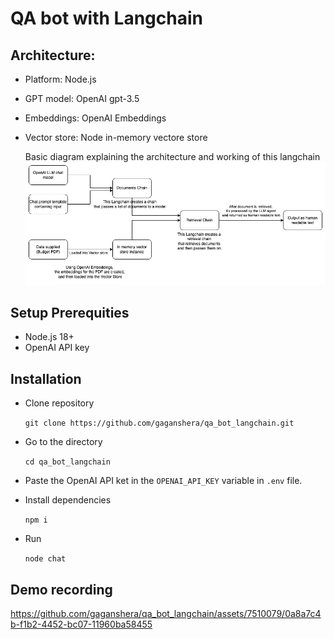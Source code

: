 # QA bot with Langchain

## Architecture:
- Platform: Node.js
- GPT model: OpenAI gpt-3.5
- Embeddings: OpenAI Embeddings
- Vector store: Node in-memory vectore store

  Basic diagram explaining the architecture and working of this langchain
  ![Architecture](./arch.drawio.png "Architecture")

## Setup Prerequities
- Node.js 18+
- OpenAI API key

## Installation
- Clone repository

  `git clone https://github.com/gaganshera/qa_bot_langchain.git`

- Go to the directory

  `cd qa_bot_langchain`

- Paste the OpenAI API ket in the `OPENAI_API_KEY` variable in `.env` file.

- Install dependencies

  `npm i`

- Run

  `node chat`

## Demo recording

https://github.com/gaganshera/qa_bot_langchain/assets/7510079/0a8a7c4b-f1b2-4452-bc07-11960ba58455
